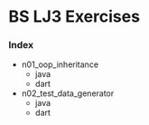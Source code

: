 # BS LJ3 Exercises

### Index
- n01_oop_inheritance
  - java
  - dart
- n02_test_data_generator
  - java
  - dart
